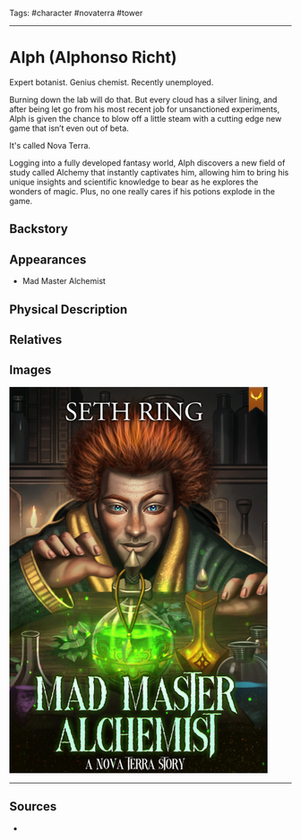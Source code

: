 Tags: #character #novaterra #tower

---
# Alph (Alphonso Richt)

Expert botanist. Genius chemist. Recently unemployed.

Burning down the lab will do that. But every cloud has a silver lining, and after being let go from his most recent job for unsanctioned experiments, Alph is given the chance to blow off a little steam with a cutting edge new game that isn’t even out of beta.

It's called Nova Terra.

Logging into a fully developed fantasy world, Alph discovers a new field of study called Alchemy that instantly captivates him, allowing him to bring his unique insights and scientific knowledge to bear as he explores the wonders of magic. Plus, no one really cares if his potions explode in the game.

## Backstory

## Appearances

- Mad Master Alchemist

## Physical Description

## Relatives

## Images

![](../Resources/Attachments/BookCover_MadMasterAlchemist.png)

---
## Sources
- 